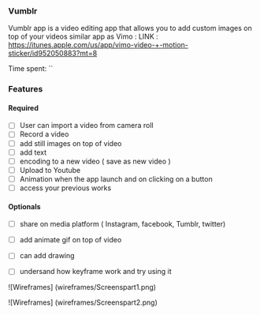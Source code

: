 ### Vumblr
Vumblr app is a video editing app that allows you to add custom images on top of your videos
similar app as Vimo : LINK : https://itunes.apple.com/us/app/vimo-video-+-motion-sticker/id952050883?mt=8

Time spent: ``

### Features

#### Required

- [ ] User can import a video from camera roll
- [ ] Record a video
- [ ] add still images on top of video
- [ ] add text
- [ ] encoding to a new video ( save as new video ) 
- [ ] Upload to Youtube
- [ ] Animation when the app launch and on clicking on a button
- [ ] access your previous works

#### Optionals

- [ ] share on media platform ( Instagram, facebook, Tumblr, twitter)
- [ ] add animate gif on top of video
- [ ] can add drawing
- [ ] undersand how keyframe work and try using it 



![Wireframes]
(wireframes/Screenspart1.png)

![Wireframes]
(wireframes/Screenspart2.png)

